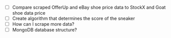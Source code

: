 - [ ] Compare scraped OfferUp and eBay shoe price data to StockX and Goat shoe data price
- [ ] Create algorithm that determines the score of the sneaker 
- [ ] How can I scrape more data?
- [ ] MongoDB database structure?
